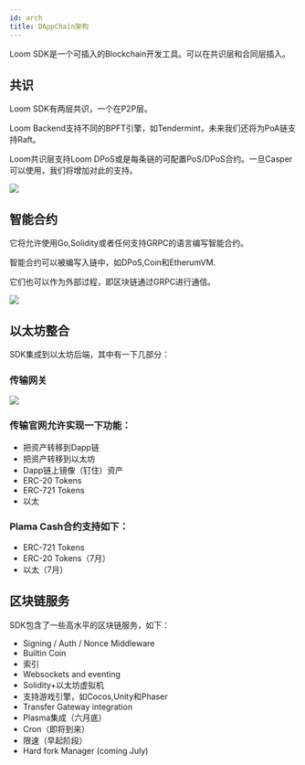 ```yaml
---
id: arch
title: DAppChain架构
---
```

Loom SDK是一个可插入的Blockchain开发工具。可以在共识层和合同层插入。

## 共识

Loom SDK有两层共识，一个在P2P层。

Loom Backend支持不同的BPFT引擎，如Tendermint，未来我们还将为PoA链支持Raft。

Loom共识层支持Loom DPoS或是每条链的可配置PoS/DPoS合约。一旦Casper可以使用，我们将增加对此的支持。

![](/developers/img/loom-sdk-arch-overview.jpg)

## 智能合约

它将允许使用Go,Solidity或者任何支持GRPC的语言编写智能合约。

智能合约可以被编写入链中，如DPoS,Coin和EtherumVM.

它们也可以作为外部过程，即区块链通过GRPC进行通信。

![](/developers/img/loom-sdk-arch-contracts.jpg)

## 以太坊整合

SDK集成到以太坊后端，其中有一下几部分：

### 传输网关

![](/developers/img/loom-sdk-arch-plasma.jpg)

### 传输官网允许实现一下功能：

* 把资产转移到Dapp链
* 把资产转移到以太坊
* Dapp链上镜像（钉住）资产
* ERC-20 Tokens
* ERC-721 Tokens
* 以太 

### Plama Cash合约支持如下：

* ERC-721 Tokens
* ERC-20 Tokens（7月）
* 以太（7月）

## 区块链服务

SDK包含了一些高水平的区块链服务，如下：

* Signing / Auth / Nonce Middleware
* Builtin Coin
* 索引
* Websockets and eventing
* Solidity+以太坊虚拟机
* 支持游戏引擎，如Cocos,Unity和Phaser
* Transfer Gateway integration
* Plasma集成（六月底）
* Cron（即将到来）
* 限速（早起阶段）
* Hard fork Manager (coming July)